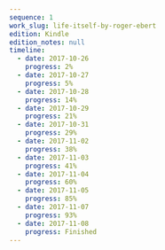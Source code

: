 ```yaml
---
sequence: 1
work_slug: life-itself-by-roger-ebert
edition: Kindle
edition_notes: null
timeline:
  - date: 2017-10-26
    progress: 2%
  - date: 2017-10-27
    progress: 5%
  - date: 2017-10-28
    progress: 14%
  - date: 2017-10-29
    progress: 21%
  - date: 2017-10-31
    progress: 29%
  - date: 2017-11-02
    progress: 38%
  - date: 2017-11-03
    progress: 41%
  - date: 2017-11-04
    progress: 60%
  - date: 2017-11-05
    progress: 85%
  - date: 2017-11-07
    progress: 93%
  - date: 2017-11-08
    progress: Finished
---
```

